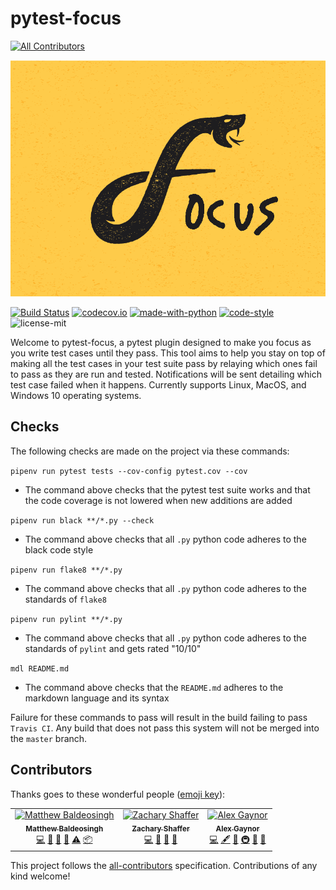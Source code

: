 # pytest-focus
[![All Contributors](https://img.shields.io/badge/all_contributors-3-orange.svg?style=flat-square)](#contributors)

![pytest-focus](static/focus-logo.png "pytest-focus logo")

[![Build Status](https://api.travis-ci.com/inTestiGator/pytest-focus.svg?branch=master)](https://travis-ci.com/inTestiGator/pytest-focus)
[![codecov.io](http://codecov.io/github/inTestiGator/pytest-focus/coverage.svg?branch=master)](http://codecov.io/github/inTestiGator/pytest-focus?branch=master)
[![made-with-python](https://img.shields.io/badge/Made%20with-Python-orange.svg)](https://www.python.org/)
[![code-style](https://img.shields.io/badge/code%20style-black-000000.svg)](https://github.com/ambv/black)
![license-mit](https://img.shields.io/github/license/inTestiGator/pytest-focus.svg)

Welcome to pytest-focus, a pytest plugin designed to make you focus as you write
test cases until they pass. This tool aims to help you stay on top of making all
the test cases in your test suite pass by relaying which ones fail to pass as
they are run and tested. Notifications will be sent detailing which test case
failed when it happens. Currently supports Linux, MacOS, and Windows 10
operating systems.

## Checks

The following checks are made on the project via these commands:

`pipenv run pytest tests --cov-config pytest.cov --cov`

* The command above checks that the pytest test suite works and that the code
    coverage is not lowered when new additions are added

`pipenv run black **/*.py --check`

* The command above checks that all `.py` python code adheres to the black
  code style

`pipenv run flake8 **/*.py`

* The command above checks that all `.py` python code adheres to the standards
    of `flake8`

`pipenv run pylint **/*.py`

* The command above checks that all `.py` python code adheres to the standards
    of `pylint` and gets rated "10/10"

`mdl README.md`

* The command above checks that the `README.md` adheres to the markdown
    language and its syntax

Failure for these commands to pass will result in the build failing to pass
`Travis CI`. Any build that does not pass this system will not be merged into
the `master` branch.

## Contributors

Thanks goes to these wonderful people ([emoji key](https://allcontributors.org/docs/en/emoji-key)):

<!-- ALL-CONTRIBUTORS-LIST:START - Do not remove or modify this section -->
<!-- prettier-ignore -->
<table><tr><td align="center"><a href="https://github.com/baldeosinghm"><img src="https://avatars0.githubusercontent.com/u/42876742?v=4" width="100px;" alt="Matthew Baldeosingh"/><br /><sub><b>Matthew Baldeosingh</b></sub></a><br /><a href="https://github.com/inTestiGator/pytest-focus/commits?author=baldeosinghm" title="Code">💻</a> <a href="https://github.com/inTestiGator/pytest-focus/commits?author=baldeosinghm" title="Documentation">📖</a> <a href="#ideas-baldeosinghm" title="Ideas, Planning, & Feedback">🤔</a> <a href="#review-baldeosinghm" title="Reviewed Pull Requests">👀</a> <a href="https://github.com/inTestiGator/pytest-focus/commits?author=baldeosinghm" title="Tests">⚠️</a> <a href="#platform-baldeosinghm" title="Packaging/porting to new platform">📦</a></td><td align="center"><a href="http://www.shafferz.com"><img src="https://avatars1.githubusercontent.com/u/26298864?v=4" width="100px;" alt="Zachary Shaffer"/><br /><sub><b>Zachary Shaffer</b></sub></a><br /><a href="https://github.com/inTestiGator/pytest-focus/commits?author=shafferz" title="Code">💻</a> <a href="#ideas-shafferz" title="Ideas, Planning, & Feedback">🤔</a> <a href="#review-shafferz" title="Reviewed Pull Requests">👀</a> <a href="#question-shafferz" title="Answering Questions">💬</a></td><td align="center"><a href="https://alexgaynor.net"><img src="https://avatars2.githubusercontent.com/u/772?v=4" width="100px;" alt="Alex Gaynor"/><br /><sub><b>Alex Gaynor</b></sub></a><br /><a href="https://github.com/inTestiGator/pytest-focus/commits?author=Alex" title="Code">💻</a> <a href="#content-Alex" title="Content">🖋</a> <a href="https://github.com/inTestiGator/pytest-focus/commits?author=Alex" title="Documentation">📖</a> <a href="#infra-Alex" title="Infrastructure (Hosting, Build-Tools, etc)">🚇</a> <a href="#review-Alex" title="Reviewed Pull Requests">👀</a> <a href="#design-Alex" title="Design">🎨</a></td></tr></table>

<!-- ALL-CONTRIBUTORS-LIST:END -->

This project follows the [all-contributors](https://github.com/all-contributors/all-contributors) specification. Contributions of any kind welcome!
